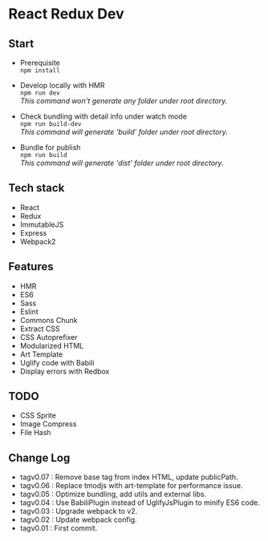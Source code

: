 # React Redux Dev

## Start  
* Prerequisite  
    `npm install`  

* Develop locally with HMR  
    `npm run dev`  
    _This command won't generate any folder under root directory._  

* Check bundling with detail info under watch mode  
    `npm run build-dev`  
    _This command will generate 'build' folder under root directory._  
    
* Bundle for publish  
    `npm run build`  
    _This command will generate 'dist' folder under root directory._  


## Tech stack  
* React
* Redux
* ImmutableJS
* Express
* Webpack2


## Features  
* HMR
* ES6
* Sass
* Eslint
* Commons Chunk
* Extract CSS
* CSS Autoprefixer
* Modularized HTML
* Art Template
* Uglify code with Babili
* Display errors with Redbox


## TODO  
* CSS Sprite
* Image Compress
* File Hash


## Change Log  
* tagv0.07 : Remove base tag from index HTML, update publicPath.
* tagv0.06 : Replace tmodjs with art-template for performance issue.
* tagv0.05 : Optimize bundling, add utils and external libs.
* tagv0.04 : Use BabiliPlugin instead of UglifyJsPlugin to minify ES6 code.
* tagv0.03 : Upgrade webpack to v2.
* tagv0.02 : Update webpack config.
* tagv0.01 : First commit.
